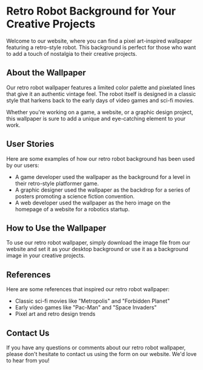 <!--font:Dancing Script-->

# Retro Robot Background for Your Creative Projects

Welcome to our website, where you can find a pixel art-inspired wallpaper featuring a retro-style robot. This background is perfect for those who want to add a touch of nostalgia to their creative projects.

## About the Wallpaper

Our retro robot wallpaper features a limited color palette and pixelated lines that give it an authentic vintage feel. The robot itself is designed in a classic style that harkens back to the early days of video games and sci-fi movies.

Whether you're working on a game, a website, or a graphic design project, this wallpaper is sure to add a unique and eye-catching element to your work.

## User Stories

Here are some examples of how our retro robot background has been used by our users:

- A game developer used the wallpaper as the background for a level in their retro-style platformer game.
- A graphic designer used the wallpaper as the backdrop for a series of posters promoting a science fiction convention.
- A web developer used the wallpaper as the hero image on the homepage of a website for a robotics startup.

## How to Use the Wallpaper

To use our retro robot wallpaper, simply download the image file from our website and set it as your desktop background or use it as a background image in your creative projects.

## References

Here are some references that inspired our retro robot wallpaper:

- Classic sci-fi movies like "Metropolis" and "Forbidden Planet"
- Early video games like "Pac-Man" and "Space Invaders"
- Pixel art and retro design trends

## Contact Us

If you have any questions or comments about our retro robot wallpaper, please don't hesitate to contact us using the form on our website. We'd love to hear from you!

<!--

Write me content for website with wallpaper which alt text is:

"A pixel art-inspired wallpaper featuring a retro-style robot, with a limited color palette and pixelated lines."

The name/title of the page should not be 1:1 copy of the alt text but rather a real content of the website which is using this wallpaper.

- Use markdown format 
- Start with heading
- Heading should be short and concise
- The content should look like a real website 
- The website should not be about the wallpaper, wallpaper is just a related background
- Heading should be contain work "wallpaper" or "background"
- Include real sections like references, contact, user stories, etc. use things relevant to the page purpose.
- Feel free to use structure like headings, bullets, numbering, blockquotes, paragraphs, horizontal lines, etc.
- You can use formatting like bold or _italic_
- You can include UTF-8 emojis
- Links should be only #hash anchors (and you can refer to the document itself)
- Do not include images


---


# Retro Robot Background for Your Creative Projects

Welcome to our website, where you can find a pixel art-inspired wallpaper featuring a retro-style robot. This background is perfect for those who want to add a touch of nostalgia to their creative projects.

## About the Wallpaper

Our retro robot wallpaper features a limited color palette and pixelated lines that give it an authentic vintage feel. The robot itself is designed in a classic style that harkens back to the early days of video games and sci-fi movies.

Whether you're working on a game, a website, or a graphic design project, this wallpaper is sure to add a unique and eye-catching element to your work.

## User Stories

Here are some examples of how our retro robot background has been used by our users:

- A game developer used the wallpaper as the background for a level in their retro-style platformer game.
- A graphic designer used the wallpaper as the backdrop for a series of posters promoting a science fiction convention.
- A web developer used the wallpaper as the hero image on the homepage of a website for a robotics startup.

## How to Use the Wallpaper

To use our retro robot wallpaper, simply download the image file from our website and set it as your desktop background or use it as a background image in your creative projects.

## References

Here are some references that inspired our retro robot wallpaper:

- Classic sci-fi movies like "Metropolis" and "Forbidden Planet"
- Early video games like "Pac-Man" and "Space Invaders"
- Pixel art and retro design trends

## Contact Us

If you have any questions or comments about our retro robot wallpaper, please don't hesitate to contact us using the form on our website. We'd love to hear from you!

-->
